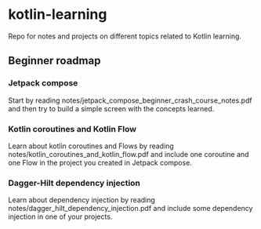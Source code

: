 # kotlin-learning
Repo for notes and projects on different topics related to Kotlin learning.

## Beginner roadmap

### Jetpack compose
Start by reading notes/jetpack_compose_beginner_crash_course_notes.pdf and then try to build a simple screen with the concepts learned.

### Kotlin coroutines and Kotlin Flow
Learn about kotlin coroutines and Flows by reading notes/kotlin_coroutines_and_kotlin_flow.pdf and include one coroutine and one Flow in the project you created in Jetpack compose.

### Dagger-Hilt dependency injection
Learn about dependency injection by reading notes/dagger_hilt_dependency_injection.pdf and include some dependency injection in one of your projects.